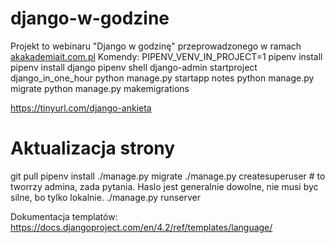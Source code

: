 # django-w-godzine
Projekt to webinaru  "Django w godzinę" przeprowadzonego w ramach [akakademiait.com.pl](https://akakademiait.com.pl)
Komendy:
PIPENV_VENV_IN_PROJECT=1   pipenv install
pipenv install django
pipenv shell
django-admin startproject django_in_one_hour
python manage.py startapp notes
python manage.py migrate
python manage.py makemigrations

https://tinyurl.com/django-ankieta

# Aktualizacja strony

git pull
pipenv install
./manage.py migrate
./manage.py createsuperuser # to tworrzy admina, zada pytania. Haslo jest generalnie dowolne, nie musi byc silne, bo tylko lokalnie.
./manage.py runserver

Dokumentacja templatów:
https://docs.djangoproject.com/en/4.2/ref/templates/language/